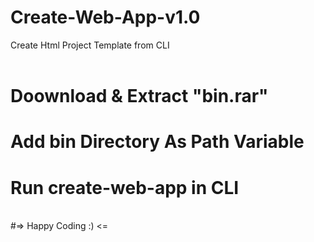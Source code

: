 # Create-Web-App-v1.0
Create Html Project Template from CLI
<br>
<br>

# Doownload & Extract "bin.rar"
# Add bin Directory As Path Variable
# Run create-web-app <app-name> in CLI
<br>
#=> Happy Coding :) <=
